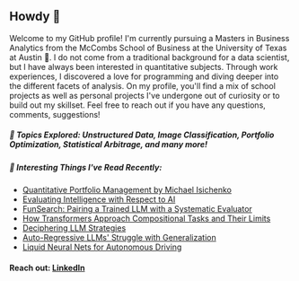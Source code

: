 ## Howdy 🤠

Welcome to my GitHub profile! I'm currently pursuing a Masters in Business Analytics from the McCombs School of Business at the University of Texas at Austin 🤘. I do not come from a traditional background for a data scientist, but I have always been interested in quantitative subjects. Through work experiences, I discovered a love for programming and diving deeper into the different facets of analysis. On my profile, you'll find a mix of school projects as well as personal projects I've undergone out of curiosity or to build out my skillset. Feel free to reach out if you have any questions, comments, suggestions!

##### 🧪 Topics Explored: Unstructured Data, Image Classification, Portfolio Optimization, Statistical Arbitrage, and many more!

##### 📔 Interesting Things I've Read Recently:
<ul>
<li><a href='https://www.wiley.com/en-us/Quantitative+Portfolio+Management%3A+The+Art+and+Science+of+Statistical+Arbitrage-p-9781119821328'>Quantitative Portfolio Management by Michael Isichenko</a></li>
<li><a href='https://arxiv.org/abs/1911.01547'>Evaluating Intelligence with Respect to AI</a></li>
<li><a href='https://www.nature.com/articles/s41586-023-06924-6'>FunSearch: Pairing a Trained LLM with a Systematic Evaluator</a></li>
<li><a href='https://arxiv.org/abs/2305.18654'>How Transformers Approach Compositional Tasks and Their Limits</a></li>
<li><a href='https://arxiv.org/abs/2309.13638'>Deciphering LLM Strategies</a></li>
<li><a href='https://arxiv.org/abs/2309.12288'>Auto-Regressive LLMs' Struggle with Generalization</a></li>
<li><a href='https://www.nature.com/articles/s42256-020-00237-3'>Liquid Neural Nets for Autonomous Driving</a></li>
</ul>

#### Reach out: <a href='https://www.linkedin.com/in/jordan-ehlinger-8533ab164/'>LinkedIn</a>



